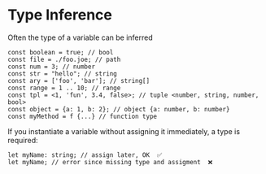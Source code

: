 # Type Inference

Often the type of a variable can be inferred

```
const boolean = true; // bool
const file = ./foo.joe; // path
const num = 3; // number
const str = "hello"; // string
const ary = ['foo', 'bar']; // string[]
const range = 1 .. 10; // range
const tpl = <1, 'fun', 3.4, false>; // tuple <number, string, number, bool>
const object = {a: 1, b: 2}; // object {a: number, b: number}
const myMethod = f {...} // function type
```

If you instantiate a variable without assigning it immediately, a type is required:

```
let myName: string; // assign later, OK  ✅
let myName; // error since missing type and assigment  ❌
```

